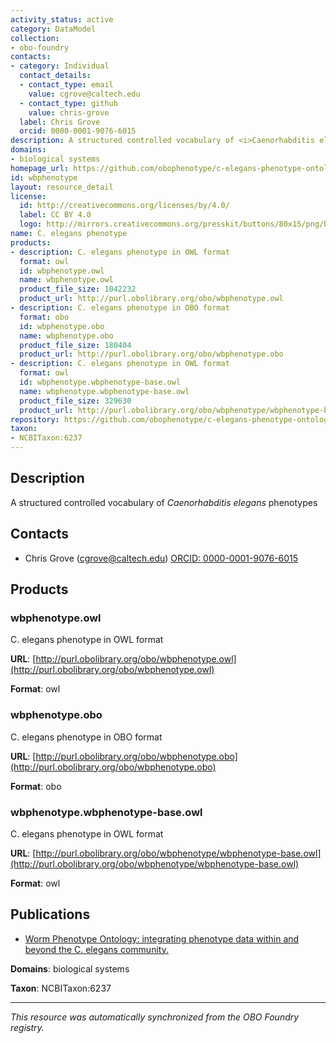 ```yaml
---
activity_status: active
category: DataModel
collection:
- obo-foundry
contacts:
- category: Individual
  contact_details:
  - contact_type: email
    value: cgrove@caltech.edu
  - contact_type: github
    value: chris-grove
  label: Chris Grove
  orcid: 0000-0001-9076-6015
description: A structured controlled vocabulary of <i>Caenorhabditis elegans</i> phenotypes
domains:
- biological systems
homepage_url: https://github.com/obophenotype/c-elegans-phenotype-ontology
id: wbphenotype
layout: resource_detail
license:
  id: http://creativecommons.org/licenses/by/4.0/
  label: CC BY 4.0
  logo: http://mirrors.creativecommons.org/presskit/buttons/80x15/png/by.png
name: C. elegans phenotype
products:
- description: C. elegans phenotype in OWL format
  format: owl
  id: wbphenotype.owl
  name: wbphenotype.owl
  product_file_size: 1042232
  product_url: http://purl.obolibrary.org/obo/wbphenotype.owl
- description: C. elegans phenotype in OBO format
  format: obo
  id: wbphenotype.obo
  name: wbphenotype.obo
  product_file_size: 180404
  product_url: http://purl.obolibrary.org/obo/wbphenotype.obo
- description: C. elegans phenotype in OWL format
  format: owl
  id: wbphenotype.wbphenotype-base.owl
  name: wbphenotype.wbphenotype-base.owl
  product_file_size: 329630
  product_url: http://purl.obolibrary.org/obo/wbphenotype/wbphenotype-base.owl
repository: https://github.com/obophenotype/c-elegans-phenotype-ontology
taxon:
- NCBITaxon:6237
---
```

## Description

A structured controlled vocabulary of <i>Caenorhabditis elegans</i> phenotypes

## Contacts

- Chris Grove (cgrove@caltech.edu) [ORCID: 0000-0001-9076-6015](https://orcid.org/0000-0001-9076-6015)

## Products

### wbphenotype.owl

C. elegans phenotype in OWL format

**URL**: [http://purl.obolibrary.org/obo/wbphenotype.owl](http://purl.obolibrary.org/obo/wbphenotype.owl)

**Format**: owl

### wbphenotype.obo

C. elegans phenotype in OBO format

**URL**: [http://purl.obolibrary.org/obo/wbphenotype.obo](http://purl.obolibrary.org/obo/wbphenotype.obo)

**Format**: obo

### wbphenotype.wbphenotype-base.owl

C. elegans phenotype in OWL format

**URL**: [http://purl.obolibrary.org/obo/wbphenotype/wbphenotype-base.owl](http://purl.obolibrary.org/obo/wbphenotype/wbphenotype-base.owl)

**Format**: owl

## Publications

- [Worm Phenotype Ontology: integrating phenotype data within and beyond the C. elegans community.](https://www.ncbi.nlm.nih.gov/pubmed/21261995)

**Domains**: biological systems

**Taxon**: NCBITaxon:6237

---

*This resource was automatically synchronized from the OBO Foundry registry.*